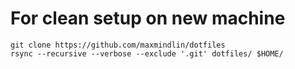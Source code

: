 # For clean setup on new machine
```
git clone https://github.com/maxmindlin/dotfiles
rsync --recursive --verbose --exclude '.git' dotfiles/ $HOME/
```
